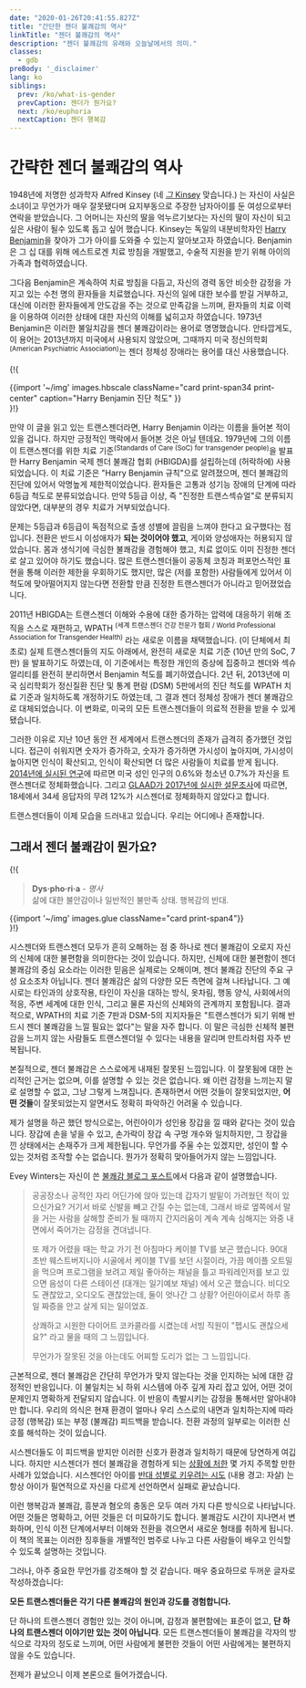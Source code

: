 ```yaml
---
date: "2020-01-26T20:41:55.827Z"
title: "간단한 젠더 불쾌감의 역사"
linkTitle: "젠더 불쾌감의 역사"
description: "젠더 불쾌감의 유래와 오늘날에서의 의미."
classes:
  - gdb
preBody: '_disclaimer'
lang: ko
siblings:
  prev: /ko/what-is-gender
  prevCaption: 젠더가 뭔가요?
  next: /ko/euphoria
  nextCaption: 젠더 행복감
---
```


# 간략한 젠더 불쾌감의 역사

1948년에 저명한 성과학자 Alfred Kinsey (네 [*그* Kinsey](https://en.wikipedia.org/wiki/Alfred_Kinsey) 맞습니다.) 는 자신이 사실은 소녀이고 무언가가 매우 잘못됐다며 요지부동으로 주장한 남자아이를 둔 여성으로부터 연락을 받았습니다. 그 어머니는 자신의 딸을 억누르기보다는 자신의 딸이 자신이 되고 싶은 사람이 될수 있도록 돕고 싶어 했습니다. Kinsey는 독일의 내분비학자인 [Harry Benjamin](https://en.wikipedia.org/wiki/Harry_Benjamin)을 찾아가 그가 아이를 도와줄 수 있는지 알아보고자 하였습니다. Benjamin은 그 십 대를 위해 에스트로겐 치료 방침을 개발했고, 수술적 지원을 받기 위해 아이의 가족과 협력하였습니다.

그다음 Benjamin은 계속하여 치료 방침을 다듬고, 자신의 경력 동안 비슷한 감정을 가지고 있는 수천 명의 환자들을 치료했습니다. 자신의 일에 대한 보수를 받길 거부하고, 대신에 이러한 환자들에게 안도감을 주는 것으로 만족감을 느끼며, 환자들의 치료 이력을 이용하여 이러한 상태에 대한 자신의 이해를 넓히고자 하였습니다. 1973년 Benjamin은 이러한 불일치감을 젠더 불쾌감이라는 용어로 명명했습니다. 안타깝게도, 이 용어는 2013년까지 미국에서 사용되지 않았으며, 그때까지 미국 정신의학회<sup>(American Psychiatric Association)</sup>는 젠더 정체성 장애라는 용어를 대신 사용했습니다.

{!{
<div class="gutter print-inline">
  {{import '~/img' images.hbscale
    className="card print-span34 print-center"
    caption="Harry Benjamin 진단 척도"
  }}
</div>
}!}

만약 이 글을 읽고 있는 트랜스젠더라면, Harry Benjamin 이라는 이름을 들어본 적이 있을 겁니다. 하지만 긍정적인 맥락에서 들어본 것은 아닐 텐데요. 1979년에 그의 이름이 트랜스젠더를 위한 치료 기준<sup>(Standards of Care (SoC) for transgender people)</sup>을 발표한 Harry Benjamin 국제 젠더 불쾌감 협회 (HBIGDA)를 설립하는데 (허락하에) 사용되었습니다. 이 치료 기준은 "Harry Benjamin 규칙"으로 알려졌으며, 젠더 불쾌감의 진단에 있어서 악명높게 제한적이었습니다. 환자들은 고통과 성기능 장애의 단계에 따라 6등급 척도로 분류되었습니다. 만약 5등급 이상, 즉 "진정한 트랜스섹슈얼"로 분류되지 않았다면, 대부분의 경우 치료가 거부되었습니다.

문제는 5등급과 6등급이 독점적으로 출생 성별에 끌림을 느껴야 한다고 요구했다는 점입니다. 전환은 반드시 이성애자가 **되는 것이어야 했고**, 게이와 양성애자는 허용되지 않았습니다. 몸과 생식기에 극심한 불쾌감을 경험해야 했고, 치료 없이도 이미 진정한 젠더로 살고 있어야 하기도 했습니다. 많은 트랜스젠더들이 공동체 코칭과 퍼포먼스적인 표현을 통해 이러한 제한을 우회하기도 했지만, 많은 (저를 포함한) 사람들에게 있어서 이 척도에 맞아떨어지지 않는다면 전환할 만큼 진정한 트랜스젠더가 아니라고 믿어졌었습니다.

2011년 HBIGDA는 트랜스젠더 이해와 수용에 대한 증가하는 압력에 대응하기 위해 조직을 스스로 재편하고, WPATH <sup>(세계 트랜스젠더 건강 전문가 협회 / World Professional Association for Transgender Health)</sup> 라는 새로운 이름을 채택했습니다. (이 단체에서 최초로) 실제 트랜스젠더들의 지도 아래에서, 완전히 새로운 치료 기준 (10년 만의 SoC, 7판) 을 발표하기도 하였는데, 이 기준에서는 특정한 개인의 증상에 집중하고 젠더와 섹슈얼리티를 완전히 분리하면서 Benjamin 척도를 폐기하였습니다. 2년 뒤, 2013년에 미국 심리학회가 정신질환 진단 및 통계 편람 (DSM) 5판에서의 진단 척도를 WPATH 치료 기준과 일치하도록 개정하기도 하였는데, 그 결과 젠더 정체성 장애가 젠더 불쾌감으로 대체되었습니다. 이 변화로, 미국의 모든 트랜스젠더들이 의료적 전환을 받을 수 있게 됐습니다.

그러한 이유로 지난 10년 동안 전 세계에서 트랜스젠더의 존재가 급격히 증가했던 것입니다. 접근이 쉬워지면 숫자가 증가하고, 숫자가 증가하면 가시성이 높아지며, 가시성이 높아지면 인식이 확산되고, 인식이 확산되면 더 많은 사람들이 치료를 받게 됩니다. [2014년에 실시된 연구](https://williamsinstitute.law.ucla.edu/wp-content/uploads/TransAgeReport.pdf)에 따르면 미국 성인 인구의 0.6%와 청소년 0.7%가 자신을 트랜스젠더로 정체화했습니다. 그리고 [GLAAD가 2017년에 실시한 설문조사](https://www.glaad.org/files/aa/2017_GLAAD_Accelerating_Acceptance.pdf)에 따르면, 18세에서 34세 응답자의 무려 12%가 시스젠더로 정체화하지 않았다고 합니다.

트랜스젠더들이 이제 모습을 드러내고 있습니다. 우리는 어디에나 존재합니다.

## 그래서 젠더 불쾌감이 뭔가요?

{!{
<div class="gutter print-span4">
  <blockquote>
    <strong>Dys·pho·ri·a</strong> - <em>명사</em><br>
    삶에 대한 불안감이나 일반적인 불만족 상태. 행복감의 반대.
  </blockquote>
  {{import '~/img' images.glue className="card print-span4"}}
</div>
}!}

시스젠더와 트랜스젠더 모두가 흔히 오해하는 점 중 하나로 젠더 불쾌감이 오로지 자신의 신체에 대한 불편함을 의미한다는 것이 있습니다. 하지만, 신체에 대한 불편함이 젠더 불쾌감의 중심 요소라는 이러한 믿음은 실제로는 오해이며, 젠더 불쾌감 진단의 주요 구성 요소조차 아닙니다. 젠더 불쾌감은 삶의 다양한 모든 측면에 걸쳐 나타납니다. 그 예시로는 타인과의 상호작용, 타인이 자신을 대하는 방식, 옷차림, 행동 양식, 사회에서의 적응, 주변 세계에 대한 인식, 그리고 물론 자신의 신체와의 관계까지 포함됩니다. 결과적으로, WPATH의 치료 기준 7판과 DSM-5의 지지자들은 "트랜스젠더가 되기 위해 반드시 젠더 불쾌감을 느낄 필요는 없다"는 말을 자주 합니다. 이 말은 극심한 신체적 불편감을 느끼지 않는 사람들도 트랜스젠더일 수 있다는 내용을 알리며 만트라처럼 자주 반복됩니다.

본질적으로, 젠더 불쾌감은 스스로에게 내재된 잘못된 느낌입니다. 이 잘못됨에 대한 논리적인 근거는 없으며, 이를 설명할 수 있는 것은 없습니다. 왜 이런 감정을 느끼는지 말로 설명할 수 없고, 그냥 그렇게 느껴집니다. 존재하면서 어떤 것들이 잘못되었지만, **어떤 것들**이 잘못되었는지 알면서도 정확히 파악하긴 어려울 수 있습니다.

제가 설명을 하곤 했던 방식으로는, 어린아이가 성인용 장갑을 낄 때와 같다는 것이 있습니다. 장갑에 손을 넣을 수 있고, 손가락이 장갑 속 구멍 개수와 일치하지만, 그 장갑을 낀 상태에서는 손재주가 크게 제한됩니다. 무언가를 주울 수는 있겠지만, 성인이 할 수 있는 것처럼 조작할 수는 없습니다. 뭔가가 정확히 맞아들어가지 않는 느낌입니다.

Evey Winters는 자신이 쓴 [불쾌감 블로그 포스트](https://eveywinters.com/on-dysphoria-before-enduring-and-after/)에서 다음과 같이 설명했습니다.

> 공공장소나 공적인 자리 어딘가에 앉아 있는데 갑자기 발밑이 가려웠던 적이 있으신가요? 거기서 바로 신발을 빼고 간질 수는 없는데, 그래서 바로 옆쪽에서 말을 거는 사람을 살해할 준비가 될 때까지 간지러움이 계속 계속 심해지는 와중 내면에서 죽어가는 감정을 견뎌냅니다.
>
> 또 제가 어렸을 때는 학교 가기 전 아침마다 케이블 TV를 보곤 했습니다. 90대 초반 웨스트버지니아 시골에서 케이블 TV를 보던 시절이라, 가끔 메이플 오트밀을 먹으며 프로그램을 보려고 제일 좋아하는 채널을 틀고 파워레인저를 보고 있으면 음성이 다른 스테이션 (대개는 일기예보 채널) 에서 오곤 했습니다. 비디오도 괜찮았고, 오디오도 괜찮았는데, 둘이 엇나간 그 상황? 어린아이로서 하루 종일 짜증을 안고 살게 되는 일이었죠.
>
> 상쾌하고 시원한 다이어트 코카콜라를 시켰는데 서빙 직원이 "펩시도 괜찮으세요?" 라고 물을 때의 그 느낌입니다.
>
> 무언가가 잘못된 것을 아는데도 어찌할 도리가 없는 그 느낌입니다.

근본적으로, 젠더 불쾌감은 간단히 무언가가 맞지 않는다는 것을 인지하는 뇌에 대한 감정적인 반응입니다. 이 불일치는 뇌 하위 시스템에 아주 깊게 자리 잡고 있어, 어떤 것이 문제인지 명확하게 전달되지 않습니다. 이 반응이 촉발시키는 감정을 통해서만 알아내야만 합니다. 우리의 의식은 현재 환경이 얼마나 우리 스스로의 내면과 일치하는지에 따라 긍정 (행복감) 또는 부정 (불쾌감) 피드백을 받습니다. 전환 과정의 일부로는 이러한 신호를 해석하는 것이 있습니다.

시스젠더들도 이 피드백을 받지만 이러한 신호가 환경과 일치하기 때문에 당연하게 여깁니다. 하지만 시스젠더가 젠더 불쾌감을 경험하게 되는 [상황에 처한](https://www.teenvogue.com/story/maisie-williams-arya-stark-game-of-thrones-affected-her-body-image) 몇 가지 주목할 만한 사례가 있었습니다. 시스젠더인 아이를 [반대 성별로 키우려는 시도](https://www.nytimes.com/2004/05/12/us/david-reimer-38-subject-of-the-john-joan-case.html) (내용 경고: 자살) 는 항상 아이가 필연적으로 자신을 다르게 선언하면서 실패로 끝났습니다.

이런 행복감과 불쾌감, 흥분과 혐오의 충동은 모두 여러 가지 다른 방식으로 나타납니다. 어떤 것들은 명확하고, 어떤 것들은 더 미묘하기도 합니다. 불쾌감도 시간이 지나면서 변화하며, 인식 이전 단계에서부터 이해와 전환을 겪으면서 새로운 형태를 취하게 됩니다. 이 책의 목표는 이러한 징후들을 개별적인 범주로 나누고 다른 사람들이 배우고 인식할 수 있도록 설명하는 것입니다.

그러나, 아주 중요한 무언가를 강조해야 할 것 같습니다. 매우 중요하므로 두꺼운 글자로 작성하겠습니다:

**모든 트랜스젠더들은 각기 다른 불쾌감의 원인과 강도를 경험합니다.**

단 하나의 트랜스젠더 경험만 있는 것이 아니며, 감정과 불편함에는 표준이 없고, **단 하나의 트랜스젠더 이야기만 있는 것이 아닙니다**. 모든 트랜스젠더들이 불쾌감을 각자의 방식으로 각자의 정도로 느끼며, 어떤 사람에게 불편한 것들이 어떤 사람에게는 불편하지 않을 수도 있습니다.

전제가 끝났으니 이제 본론으로 들어가겠습니다.
